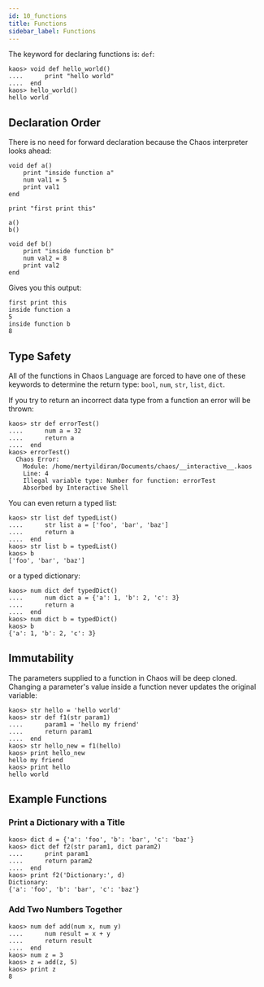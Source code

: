 ```yaml
---
id: 10_functions
title: Functions
sidebar_label: Functions
---
```


The keyword for declaring functions is: `def`:

```chaos
kaos> void def hello_world()
....      print "hello world"
....  end
kaos> hello_world()
hello world
```

## Declaration Order

There is no need for forward declaration because the Chaos interpreter looks ahead:

```chaos
void def a()
    print "inside function a"
    num val1 = 5
    print val1
end

print "first print this"

a()
b()

void def b()
    print "inside function b"
    num val2 = 8
    print val2
end
```

Gives you this output:

```text
first print this
inside function a
5
inside function b
8
```

## Type Safety

All of the functions in Chaos Language are forced to have one of these keywords to
determine the return type: `bool`, `num`, `str`, `list`, `dict`.

If you try to return an incorrect data type from a function an error will be thrown:

```chaos
kaos> str def errorTest()
....      num a = 32
....      return a
....  end
kaos> errorTest()
  Chaos Error:
    Module: /home/mertyildiran/Documents/chaos/__interactive__.kaos
    Line: 4
    Illegal variable type: Number for function: errorTest
    Absorbed by Interactive Shell
```

You can even return a typed list:

```chaos
kaos> str list def typedList()
....      str list a = ['foo', 'bar', 'baz']
....      return a
....  end
kaos> str list b = typedList()
kaos> b
['foo', 'bar', 'baz']
```

or a typed dictionary:

```chaos
kaos> num dict def typedDict()
....      num dict a = {'a': 1, 'b': 2, 'c': 3}
....      return a
....  end
kaos> num dict b = typedDict()
kaos> b
{'a': 1, 'b': 2, 'c': 3}
```

## Immutability

The parameters supplied to a function in Chaos will be deep cloned.  Changing a
parameter's value inside a function never updates the original variable:

```chaos
kaos> str hello = 'hello world'
kaos> str def f1(str param1)
....      param1 = 'hello my friend'
....      return param1
....  end
kaos> str hello_new = f1(hello)
kaos> print hello_new
hello my friend
kaos> print hello
hello world
```

## Example Functions

### Print a Dictionary with a Title

```chaos
kaos> dict d = {'a': 'foo', 'b': 'bar', 'c': 'baz'}
kaos> dict def f2(str param1, dict param2)
....      print param1
....      return param2
....  end
kaos> print f2('Dictionary:', d)
Dictionary:
{'a': 'foo', 'b': 'bar', 'c': 'baz'}
```

### Add Two Numbers Together

```chaos
kaos> num def add(num x, num y)
....      num result = x + y
....      return result
....  end
kaos> num z = 3
kaos> z = add(z, 5)
kaos> print z
8
```
